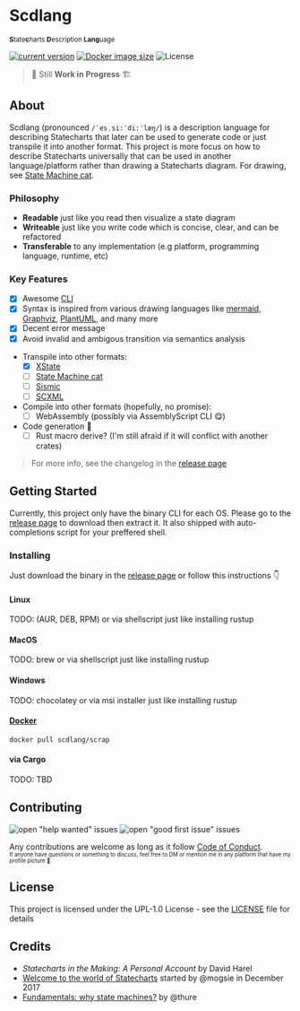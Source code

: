 # Scdlang
<sup>**S**tate**c**harts **D**escription **Lang**uage</sup><br>

[![current version](https://badge.fury.io/gh/drsensor%2Fscdlang.svg)](https://github.com/drsensor/scdlang/releases/latest)
[![Docker image size](https://img.shields.io/microbadger/image-size/scdlang/scrap/latest.svg)](https://hub.docker.com/r/scdlang/scrap)
![License](https://img.shields.io/github/license/drsensor/scdlang.svg)

> 🚧 Still **Work in Progress** 🏗️

## About
Scdlang (pronounced `/ˈesˌsi:ˈdi:ˈlæŋ/`) is a description language for describing Statecharts that later can be used to generate code or just transpile it into another format. This project is more focus on how to describe Statecharts universally that can be used in another language/platform rather than drawing a Statecharts diagram. For drawing, see [State Machine cat][].

### Philosophy
- **Readable** just like you read then visualize a state diagram
- **Writeable** just like you write code which is concise, clear, and can be refactored
- **Transferable** to any implementation (e.g platform, programming language, runtime, etc)

### Key Features
- [x] Awesome [CLI](packages/cli/README.md)
- [x] Syntax is inspired from various drawing languages like [mermaid][], [Graphviz][], [PlantUML][], and many more
- [x] Decent error message
- [x] Avoid invalid and ambigous transition via semantics analysis
- Transpile into other formats:
  - [x] [XState](https://xstate.js.org/docs/)
  - [ ] [State Machine cat][]
  - [ ] [Sismic](https://sismic.readthedocs.io/en/latest/)
  - [ ] [SCXML](https://www.w3.org/TR/scxml/)
- Compile into other formats (hopefully, no promise):
  - [ ] WebAssembly (possibly via AssemblyScript CLI 😋)
- Code generation 🤔
  - [ ] Rust macro derive? (I'm still afraid if it will conflict with another crates)

> For more info, see the changelog in the [release page][]

## Getting Started
Currently, this project only have the binary CLI for each OS. Please go to the [release page][] to download then extract it. It also shipped with auto-completions script for your preffered shell.

### Installing
Just download the binary in the [release page][] or follow this instructions 👇

#### Linux
TODO: (AUR, DEB, RPM) or via shellscript just like installing rustup

#### MacOS
TODO: brew or via shellscript just like installing rustup

#### Windows
TODO: chocolatey or via msi installer just like installing rustup

#### [Docker](https://hub.docker.com/r/scdlang/scrap)
```console
docker pull scdlang/scrap
```

#### via Cargo
TODO: TBD

## Contributing
![open "help wanted" issues](https://img.shields.io/github/issues/drsensor/scdlang/help%20wanted.svg)
![open "good first issue" issues](https://img.shields.io/github/issues/drsensor/scdlang/good%20first%20issue.svg)
<!-- TODO: add proper CONTRIBUTING.md alongs with ARCHITECTURE.md and github template for issues & pull_request -->
Any contributions are welcome as long as it follow [Code of Conduct](CODE_OF_CONDUCT.md).<br>
<sup><sup>If anyone have questions or something to discuss, feel free to DM or mention me in any platform that have my profile picture 👹.</sup></sup>

## License

This project is licensed under the UPL-1.0 License - see the [LICENSE](LICENSE) file for details

## Credits

- *Statecharts in the Making: A Personal Account* by David Harel
- [Welcome to the world of Statecharts](https://statecharts.github.io/) started by @mogsie in December 2017
- [Fundamentals: why state machines?](https://gist.github.com/thure/dcffc30117b9a9800084) by @thure

[Graphviz]: https://www.graphviz.org/
[PlantUML]: http://plantuml.com/state-diagram
[mermaid]: https://mermaidjs.github.io/
[State Machine cat]: https://github.com/sverweij/state-machine-ca
[release page]: https://github.com/DrSensor/scdlang/releases